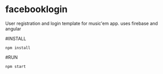 # facebooklogin
User registration and login template for music'em app. uses firebase and angular

#INSTALL
```
npm install
```

#RUN
```
npm start
```
